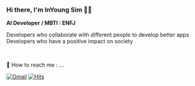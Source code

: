 ### Hi there, I'm InYoung Sim 👋🏻

**AI Developer / MBTI : ENFJ**

Developers who collaborate with different people to develop better apps              
Developers who have a positive impact on society



<br>

👀 How to reach me : ...

[![Gmail](https://img.shields.io/badge/-Gmail-c14438?style=flat&logo=Gmail&logoColor=white)](mailto:dnd81967@gmail.com)
[![Hits](https://hits.seeyoufarm.com/api/count/incr/badge.svg?url=https%3A%2F%2Fgithub.com%2Fdlsdud04&count_bg=%2379C83D&title_bg=%23555555&icon=&icon_color=%23E7E7E7&title=hits&edge_flat=false)](https://hits.seeyoufarm.com)            
